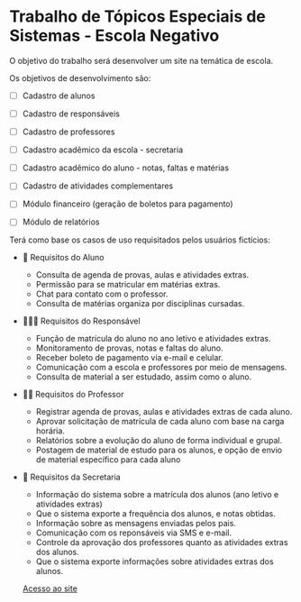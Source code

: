 # Trabalho de Tópicos Especiais de Sistemas - Escola Negativo

O objetivo do trabalho será desenvolver um site na temática de escola. 

Os objetivos de desenvolvimento são:
- [ ]  Cadastro de alunos
- [ ] Cadastro de responsáveis
- [ ] Cadastro de professores
- [ ] Cadastro acadêmico da escola - secretaria
- [ ] Cadastro acadêmico do aluno - notas, faltas e matérias
- [ ] Cadastro de atividades complementares
- [ ] Módulo financeiro (geração de boletos para pagamento)
- [ ] Módulo de relatórios


Terá como base os casos de uso requisitados pelos usuários fictícios:

- 🧒  Requisitos do Aluno 
  - Consulta de agenda de provas, aulas e atividades extras.
  - Permissão para se matricular em matérias extras.
  - Chat para contato com o professor.
  - Consulta de matérias organiza por disciplinas cursadas.

- 👨‍👩‍👦  Requisitos do Responsável
  - Função de matrícula do aluno no ano letivo e atividades extras.
  - Monitoramento de provas, notas e faltas do aluno.
  - Receber boleto de pagamento via e-mail e celular.
  - Comunicação com a escola e professores por meio de mensagens.
  - Consulta de material a ser estudado, assim como o aluno.

- 👨‍🏫 Requisitos do Professor
  - Registrar agenda de provas, aulas e atividades extras de cada aluno.
  - Aprovar solicitação de matrícula de cada aluno com base na carga horária.
  - Relatórios sobre a evolução do aluno de forma individual e grupal.
  - Postagem de material de estudo para os alunos, e opção de envio de material específico para cada aluno
 
- 🏫  Requisitos da Secretaria
  - Informação do sistema sobre a matrícula dos alunos (ano letivo e atividades extras)
  - Que o sistema exporte a frequência dos alunos, e notas obtidas.
  - Informação sobre as mensagens enviadas pelos pais.
  - Comunicação com os reponsáveis via SMS e e-mail.
  - Controle da aprovação dos professores quanto as atividades extras dos alunos.
  - Que o sistema exporte informações sobre atividades extras dos alunos.

  [Acesso ao site](https://brncalisario.github.io/site-escola/login.html)